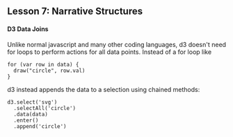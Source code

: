 ## Lesson 7: Narrative Structures

#### D3 Data Joins

Unlike normal javascript and many other coding languages, d3 doesn't need for loops to perform actions for all data points. Instead of a for loop like
```
for (var row in data) {
  draw("circle", row.val)
}
```
d3 instead appends the data to a selection using chained methods:
```
d3.select('svg')
  .selectAll('circle')
  .data(data)
  .enter()
  .append('circle')
```

